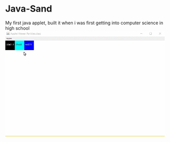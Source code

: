 # Java-Sand
My first java applet, built it when i was first getting into computer science in high school
![Demo](https://github.com/vidhartbhatia/Java-Sand/blob/master/sands.gif)
